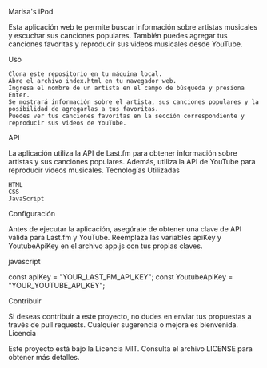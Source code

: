 Marisa's iPod

Esta aplicación web te permite buscar información sobre artistas musicales y escuchar sus canciones populares. También puedes agregar tus canciones favoritas y reproducir sus videos musicales desde YouTube.

Uso

    Clona este repositorio en tu máquina local.
    Abre el archivo index.html en tu navegador web.
    Ingresa el nombre de un artista en el campo de búsqueda y presiona Enter.
    Se mostrará información sobre el artista, sus canciones populares y la posibilidad de agregarlas a tus favoritas.
    Puedes ver tus canciones favoritas en la sección correspondiente y reproducir sus videos de YouTube.

API

La aplicación utiliza la API de Last.fm para obtener información sobre artistas y sus canciones populares. Además, utiliza la API de YouTube para reproducir videos musicales.
Tecnologías Utilizadas

    HTML
    CSS
    JavaScript

Configuración

Antes de ejecutar la aplicación, asegúrate de obtener una clave de API válida para Last.fm y YouTube. Reemplaza las variables apiKey y YoutubeApiKey en el archivo app.js con tus propias claves.

javascript

const apiKey = "YOUR_LAST_FM_API_KEY";
const YoutubeApiKey = "YOUR_YOUTUBE_API_KEY";

Contribuir

Si deseas contribuir a este proyecto, no dudes en enviar tus propuestas a través de pull requests. Cualquier sugerencia o mejora es bienvenida.
Licencia

Este proyecto está bajo la Licencia MIT. Consulta el archivo LICENSE para obtener más detalles.
